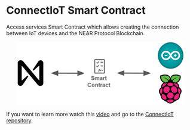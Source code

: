 # ConnectIoT Smart Contract

Access services Smart Contract which allows creating the connection between IoT devices and the NEAR Protocol Blockchain.
<center>

![Arq,use](../assets/images/Screenshot%20from%202022-08-10%2010-16-12.png)

</center>





If you want to learn more watch this [video]() and go to the [ConnectIoT repository](https://github.com/paul-cruz/ConnectIoT).

